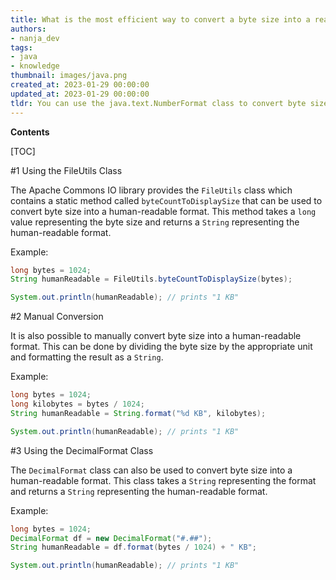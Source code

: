 ```yaml
---
title: What is the most efficient way to convert a byte size into a readable format in java?
authors:
- nanja_dev
tags:
- java
- knowledge
thumbnail: images/java.png
created_at: 2023-01-29 00:00:00
updated_at: 2023-01-29 00:00:00
tldr: You can use the java.text.NumberFormat class to convert byte size into a human-readable format.
---
```


**Contents**

[TOC]

#1 Using the FileUtils Class

The Apache Commons IO library provides the `FileUtils` class which contains a static method called `byteCountToDisplaySize` that can be used to convert byte size into a human-readable format. This method takes a `long` value representing the byte size and returns a `String` representing the human-readable format.

Example:
```java
long bytes = 1024;
String humanReadable = FileUtils.byteCountToDisplaySize(bytes);

System.out.println(humanReadable); // prints "1 KB"
```

#2 Manual Conversion

It is also possible to manually convert byte size into a human-readable format. This can be done by dividing the byte size by the appropriate unit and formatting the result as a `String`.

Example:
```java
long bytes = 1024;
long kilobytes = bytes / 1024;
String humanReadable = String.format("%d KB", kilobytes);

System.out.println(humanReadable); // prints "1 KB"
```

#3 Using the DecimalFormat Class

The `DecimalFormat` class can also be used to convert byte size into a human-readable format. This class takes a `String` representing the format and returns a `String` representing the human-readable format.

Example:
```java
long bytes = 1024;
DecimalFormat df = new DecimalFormat("#.##");
String humanReadable = df.format(bytes / 1024) + " KB";

System.out.println(humanReadable); // prints "1 KB"
```
